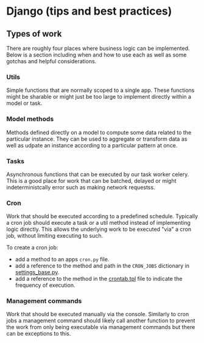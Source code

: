 # Django (tips and best practices)

## Types of work

There are roughly four places where business logic can be implemented. Below is a section including
when and how to use each as well as some gotchas and helpful considerations.

### Utils

Simple functions that are normally scoped to a single app. These functions might be sharable or
might just be too large to implement directly within a model or task.

### Model methods

Methods defined directly on a model to compute some data related to the particular instance. They can be used to
aggregate or transform data as well as udpate an instance according to a particular pattern at once.

### Tasks

Asynchronous functions that can be executed by our task worker celery. This is a good place for work that
can be batched, delayed or might indeterministcally error such as making network requestss.

### Cron

Work that should be executed according to a predefined schedule. Typically a cron job should execute a task or a util
method instead of implementing logic directly. This allows the underlying work to be executed "via" a cron job,
without limiting executing to such.

To create a cron job:

- add a method to an apps `cron.py` file.
- add a reference to the method and path in the `CRON_JOBS` dictionary in [settings_base.py](../../../src/olympia/lib/settings_base.py).
- add a reference to the method in the [crontab.tpl](../../../scripts/crontab/crontab.tpl) file to indicate the frequency of execution.

### Management commands

Work that should be executed manually via the console. Similarly to cron jobs a management command should likely call
another function to prevent the work from only being executable via management commands but there can be exceptions
to this.
